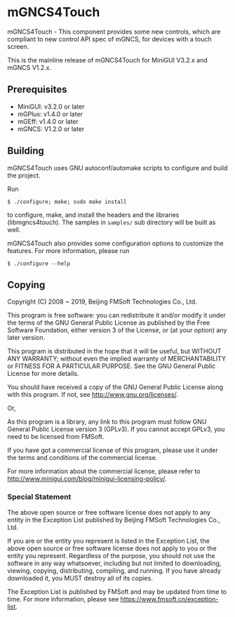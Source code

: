 # mGNCS4Touch

mGNCS4Touch - This component provides some new controls, which are compliant
to new control API spec of mGNCS, for devices with a touch screen.

This is the mainline release of mGNCS4Touch for MiniGUI V3.2.x and mGNCS V1.2.x.

## Prerequisites

  * MiniGUI: v3.2.0 or later
  * mGPlus: v1.4.0 or later
  * mGEff: v1.4.0 or later
  * mGNCS: V1.2.0 or later

## Building

mGNCS4Touch uses GNU autoconf/automake scripts to configure and build the project.

Run

    $ ./configure; make; sudo make install

to configure, make, and install the headers and the libraries (libmgncs4touch).
The samples in `samples/` sub directory will be built as well.

mGNCS4Touch also provides some configuration options to customize the features.
For more information, please run

    $ ./configure --help

## Copying

Copyright (C) 2008 ~ 2019, Beijing FMSoft Technologies Co., Ltd.

This program is free software: you can redistribute it and/or modify
it under the terms of the GNU General Public License as published by
the Free Software Foundation, either version 3 of the License, or
(at your option) any later version.

This program is distributed in the hope that it will be useful,
but WITHOUT ANY WARRANTY; without even the implied warranty of
MERCHANTABILITY or FITNESS FOR A PARTICULAR PURPOSE.  See the
GNU General Public License for more details.

You should have received a copy of the GNU General Public License
along with this program.  If not, see <http://www.gnu.org/licenses/>.

Or,

As this program is a library, any link to this program must follow
GNU General Public License version 3 (GPLv3). If you cannot accept
GPLv3, you need to be licensed from FMSoft.

If you have got a commercial license of this program, please use it
under the terms and conditions of the commercial license.

For more information about the commercial license, please refer to
<http://www.minigui.com/blog/minigui-licensing-policy/>.

### Special Statement

The above open source or free software license does
not apply to any entity in the Exception List published by
Beijing FMSoft Technologies Co., Ltd.

If you are or the entity you represent is listed in the Exception List,
the above open source or free software license does not apply to you
or the entity you represent. Regardless of the purpose, you should not
use the software in any way whatsoever, including but not limited to
downloading, viewing, copying, distributing, compiling, and running.
If you have already downloaded it, you MUST destroy all of its copies.

The Exception List is published by FMSoft and may be updated
from time to time. For more information, please see
<https://www.fmsoft.cn/exception-list>.


